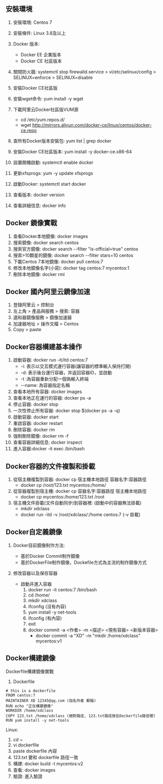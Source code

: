 <h2>安裝環境</h2>

1. 安裝環境: Centos 7
2. 安裝條件: Linux 3.8及以上
3. Docker 版本:
   - Docker EE 企業版本
   - Docker CE 社區版本
  
4. 關閉防火牆: systemctl stop firewalld.service > vi/etc/selinux/config > SELINUX=enforce > SELINUX=disable
5. 安裝Docker CE社區版
6. 安裝wget命令: yum install -y wget
7. 下載阿里云Docker社區版VUM源
   - cd /etc/yum.repos.d/
   - wget http://mirrors.aliyun.com/docker-ce/linux/centos/docker-ce.repo

8. 查所有Docker版本安裝包: yum list | grep docker
9. 安裝Docker CE社區版本: yum install -y docker-ce.x86-64
10. 設置開機啟動: systemctl enable docker
11. 更新xfsprogs: yum -y update xfsprogs
12. 啟動Docker: systemctl start docker
13. 查看版本: docker version
14. 查看詳細信息: docker info

<H2>Docker 鏡像實戰 </H2>

1. 查看Docker本地鏡像: docker images
2. 搜索鏡像: docker search centos
3. 搜索官方鏡像: docker search --filter "is-official=true" centos
4. 搜索>10顆星的鏡像: docker search --filter stars=10 centos
5. 下載Centos 7本地鏡像: docker pull centos:7
6. 修改本地鏡像名字(小寫): docker tag centos:7 mycentos:1
7. 刪除本地鏡像: docker rmi <name>

<H2>Docker 國內阿里云鏡像加速</H2>

1. 登錄阿里云 > 控制台
2. 左上角 > 產品與服務 > 搜索: 容器
3. 選和器鏡像服務 > 鏡像加速器 
4. 加速器地址 > 操作文檔 > Centos
5. Copy > paste

<H2>Docker容器構建基本操作</H2>

1. 啟動容器: docker run -it/itd centos:7
   - -i: 表示以交互模式運行容器(讓容器的標準輸入保持打開)
   - -d: 表示後台運行容器，并返回容器ID，並啟動
   - -t :為容器重新分配一個偽輸入終端
   - --name: 為容器指定名稱
2. 查看本地所有容器: docker images
3. 查看本地正在運行的容器: docker ps -a
4. 停止容器: docker stop <name>
5. 一次性停止所有容器: docker stop $(docker ps -a -q)
6. 啟動容器: docker start <name> 
7. 重啟容器: docker restart <name>
8. 刪除容器: docker rm <name> 
9. 強制刪除鏡像: docker rm -f <name>
10. 查看容器詳細信息: docker inspect <name>
11. 進入容器:docker -it exec <name> /bin/bash

<H2>Docker容器的文件複製和掛載</H2> 

1. 從宿主機複製到容器: docker cp 宿主機本地路徑 容器名字:容器路徑
   - docker cp /root/123.txt mycentos:/home/
2. 從容器複製到宿主機: docker cp 容器名字:容器路徑 宿主機本地路徑
   - docker cp mycentos:/home/123.txt /root
3. 宿主機文件掛載(文件自動同步)到容器裡:  (啟動中的容器無法掛載)
   - mkdir xdclass
   - docker run -itd -v /root/xdclass/:/home centos:7 (-v 掛載)
   
<H2>Docker自定義鏡像</H2>

1. Docker目前鏡像制作方法:
   - 基於Docker Commit制作鏡像
   - 基於DockerFile制作鏡像，Dockefile方式為主流的制作鏡像方式

2. 修改容器以及保存容器
   - 啟動并進入容器
     1. docker run -it centos:7 /bin/bash
     2. cd /home/
     3. mkdir xdclass
     4. ifconfig (沒有內容)
     5. yum install -y net-tools
     6. ifconfig (有內容)
     7. exit
     8. docker commit -a <作者> -m <描述> <現有容器> <新版本容器>
        - docker commit -a "XD" -m "mkdir /home/xdclass" <container id> mycentos:v1

<h2>Docker構建鏡像</h2>

Dockerfile構建鏡像實戰
1. Dockerfile

```
# this is a dockerfile
FROM centos:7
MAINTAINER XD 12345@qq.com (指名作者 郵箱)
RUN echo "正在構建鏡像"
WORKDIR /home/xdclass
COPY 123.txt /home/xdclass (絕對路徑, 123.txt路徑放在Dockerfile路徑裡)
RUN yum install -y net-tools
```

Linux:
1. cd ~
2. vi dockerfile
3. paste dockerfile 內容
4. 123.txt 要和 dockerfile 路徑一致
5. 構建: docker build -t mycentos:v2
6. 查看: docker images
7. 驗證: 進入驗證
